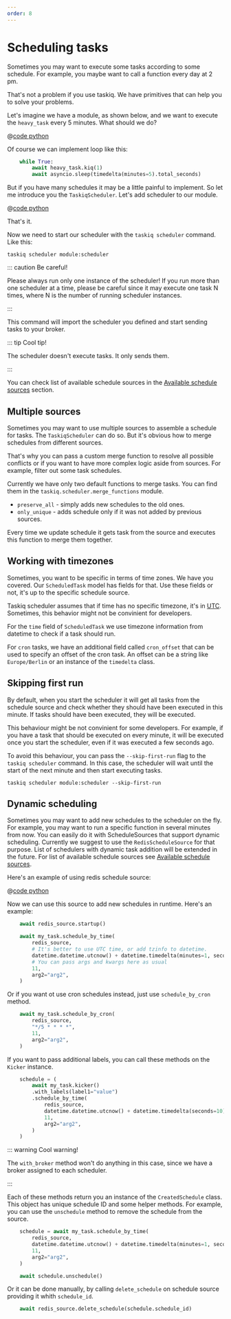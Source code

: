 ```yaml
---
order: 8
---
```


# Scheduling tasks

Sometimes you may want to execute some tasks according to some schedule.
For example, you maybe want to call a function every day at 2 pm.

That's not a problem if you use taskiq. We have primitives that can help you to solve your problems.

Let's imagine we have a module, as shown below, and we want to execute the `heavy_task` every 5 minutes.
What should we do?

@[code python](../examples/schedule/without_schedule.py)

Of course we can implement loop like this:

```python
    while True:
        await heavy_task.kiq(1)
        await asyncio.sleep(timedelta(minutes=5).total_seconds)
```

But if you have many schedules it may be a little painful to implement. So let me introduce you the `TaskiqScheduler`.
Let's add scheduler to our module.

@[code python](../examples/schedule/intro.py)

That's it.

Now we need to start our scheduler with the `taskiq scheduler` command. Like this:

```bash:no-line-numbers
taskiq scheduler module:scheduler
```

::: caution Be careful!

Please always run only one instance of the scheduler!
If you run more than one scheduler at a time, please be careful since
it may execute one task N times, where N is the number of running scheduler instances.

:::

This command will import the scheduler you defined and start sending tasks to your broker.

::: tip Cool tip!

The scheduler doesn't execute tasks. It only sends them.

:::

You can check list of available schedule sources in the [Available schedule sources](../available-components/schedule-sources.md) section.

## Multiple sources

Sometimes you may want to use multiple sources to assemble a schedule for tasks. The `TaskiqScheduler` can do so.
But it's obvious how to merge schedules from different sources.

That's why you can pass a custom merge function to resolve all possible conflicts or if you want to have more
complex logic aside from sources. For example, filter out some task schedules.

Currently we have only two default functions to merge tasks. You can find them in the `taskiq.scheduler.merge_functions` module.

- `preserve_all` - simply adds new schedules to the old ones.
- `only_unique` - adds schedule only if it was not added by previous sources.

Every time we update schedule it gets task from the source and executes this function to merge them together.


## Working with timezones

Sometimes, you want to be specific in terms of time zones. We have you covered.
Our `ScheduledTask` model has fields for that. Use these fields or not, it's up to the specific schedule source.

Taskiq scheduler assumes that if time has no specific timezone, it's in [UTC](https://www.wikiwand.com/en/Coordinated_Universal_Time). Sometimes, this behavior might not be convinient for developers.

For the `time` field of `ScheduledTask` we use timezone information from datetime to check if a task should run.

For `cron` tasks, we have an additional field called `cron_offset` that can be used to specify
an offset of the cron task. An offset can be a string like `Europe/Berlin` or an instance of the `timedelta` class.

## Skipping first run

By default, when you start the scheduler it will get all tasks from the schedule source and check whether they should have been executed in this minute. If tasks should have been executed, they will be executed.

This behaviour might be not convinient for some developers. For example, if you have a task that should be executed on every minute, it will be executed once you start the scheduler, even if it was executed a few seconds ago.

To avoid this behaviour, you can pass the `--skip-first-run` flag to the `taskiq scheduler` command. In this case, the scheduler will wait until the start of the next minute and then start executing tasks.

```bash:no-line-numbers
taskiq scheduler module:scheduler --skip-first-run
```


## Dynamic scheduling

Sometimes you may want to add new schedules to the scheduler on the fly. For example, you may want to run a specific function in several minutes from now. You can easily do it with ScheduleSources that support dynamic scheduling. Currently we suggest to use the `RedisScheduleSource` for that purpose. List of schedulers with dynamic task addition will be extended in the future.
For list of available schedule sources see [Available schedule sources](../available-components/schedule-sources.md).

Here's an example of using redis schedule source:

@[code python](../examples/schedule/redis_schedule.py)

Now we can use this source to add new schedules in runtime. Here's an example:

```python
    await redis_source.startup()

    await my_task.schedule_by_time(
        redis_source,
        # It's better to use UTC time, or add tzinfo to datetime.
        datetime.datetime.utcnow() + datetime.timedelta(minutes=1, seconds=5),
        # You can pass args and kwargs here as usual
        11,
        arg2="arg2",
    )
```

Or if you want ot use cron schedules instead, just use `schedule_by_cron` method.

```python
    await my_task.schedule_by_cron(
        redis_source,
        "*/5 * * * *",
        11,
        arg2="arg2",
    )
```

If you want to pass additional labels, you can call these methods on the `Kicker` instance.

```python
    schedule = (
        await my_task.kicker()
        .with_labels(label1="value")
        .schedule_by_time(
            redis_source,
            datetime.datetime.utcnow() + datetime.timedelta(seconds=10),
            11,
            arg2="arg2",
        )
    )
```

::: warning Cool warning!

The `with_broker` method won't do anything in this case, since we have a broker assigned to each scheduler.

:::

Each of these methods return you an instance of the `CreatedSchedule` class. This object has unique schedule ID and some helper methods. For example, you can use the `unschedule` method to remove the schedule from the source.

```python
    schedule = await my_task.schedule_by_time(
        redis_source,
        datetime.datetime.utcnow() + datetime.timedelta(minutes=1, seconds=5),
        11,
        arg2="arg2",
    )

    await schedule.unschedule()
```

Or it can be done manually, by calling `delete_schedule` on schedule source providing it whith `schedule_id`.

```python
    await redis_source.delete_schedule(schedule.schedule_id)
```
